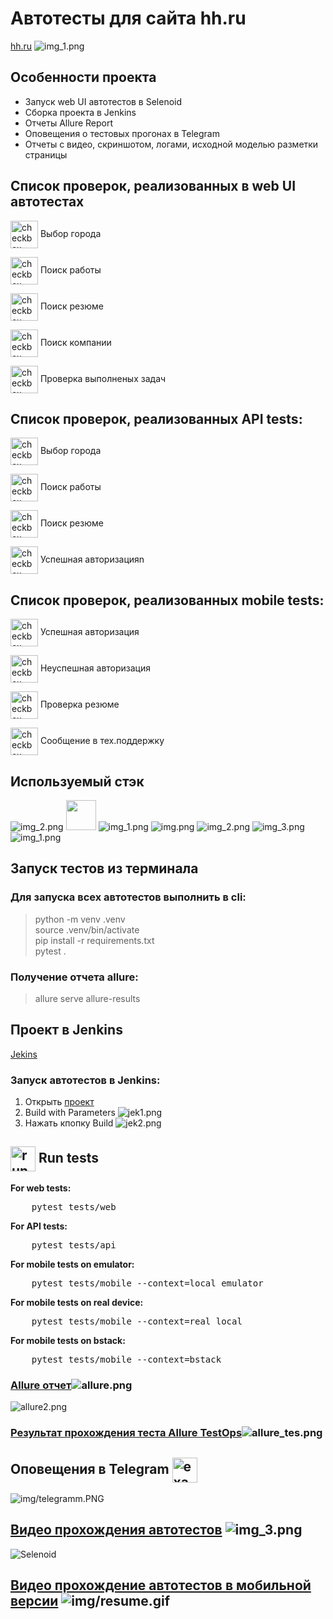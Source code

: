 # Автотесты для сайта hh.ru

[hh.ru](https://hh.ru/)
![img_1.png](img/hh.png)

## Особенности проекта

- Запуск web UI автотестов в Selenoid
- Сборка проекта в Jenkins
- Отчеты Allure Report
- Оповещения о тестовых прогонах в Telegram
- Отчеты с видео, скриншотом, логами, исходной моделью разметки страницы


## Список проверок, реализованных в web UI автотестах
<p><img width="44" align="center" src="img/active.PNG" alt="checkbox"> Выбор города</p> 
<p><img width="44" align="center" src="img/active.PNG" alt="checkbox"> Поиск работы</p> 
<p><img width="44" align="center" src="img/active.PNG" alt="checkbox"> Поиск резюме</p> 
<p><img width="44" align="center" src="img/active.PNG" alt="checkbox"> Поиск компании</p> 
<p><img width="44" align="center" src="img/active.PNG" alt="checkbox"> Проверка выполненых задач</p> 

## Список проверок, реализованных API tests:
<p><img width="44" align="center" src="img/active.PNG" alt="checkbox"> Выбор города</p>
<p><img width="44" align="center" src="img/active.PNG" alt="checkbox"> Поиск работы</p>
<p><img width="44" align="center" src="img/active.PNG" alt="checkbox"> Поиск резюме</p>
<p><img width="44" align="center" src="img/active.PNG" alt="checkbox"> Успешная авторизацияn</p>

## Список проверок, реализованных mobile tests:
<p><img width="44" align="center" src="img/active.PNG" alt="checkbox"> Успешная авторизация</p> 
<p><img width="44" align="center" src="img/active.PNG" alt="checkbox"> Неуспешная авторизация</p>
<p><img width="44" align="center" src="img/active.PNG" alt="checkbox"> Проверка резюме</p>
<p><img width="44" align="center" src="img/active.PNG" alt="checkbox"> Сообщение в тех.поддержку</p>

## Используемый стэк

![img_2.png](img/img_2.png)
<img src="img/browserstack.png" height="48" width="48" />
![img_1.png](img/img_1.png)
![img.png](img/img.png)
![img_2.png](img/img_22.png)
![img_3.png](img/img_353.png)
![img_1.png](img/img_111.png)


## Запуск тестов из терминала
### Для запуска всех автотестов выполнить в cli:
> python -m venv .venv  
> source .venv/bin/activate   
> pip install -r requirements.txt   
> pytest .

### Получение отчета allure:
> allure serve allure-results
> 
> 
## Проект в Jenkins
[Jekins](https://jenkins.autotests.cloud/job/hh_python_project/)


### Запуск автотестов в Jenkins:
1. Открыть [проект](https://jenkins.autotests.cloud/job/hh_python_project/)
2. Build with Parameters ![jek1.png](img/jek1.png)
3. Нажать кпопку Build ![jek2.png](img/jek2.png)


<h2 id="run-tests"><img width="40" align="center" src="img/run-tests.png" alt="run"> Run tests</h2>
<p><b>For web tests:</b></p>
<pre>
    pytest tests/web
</pre>
<p><b>For API tests:</b></p>
<pre>
    pytest tests/api
</pre>
<p><b>For mobile tests on emulator:</b></p>
<pre>
    pytest tests/mobile --context=local_emulator
</pre>
<p><b>For mobile tests on real device:</b></p>
<pre>
    pytest tests/mobile --context=real_local
</pre>
<p><b>For mobile tests on bstack:</b></p>
<pre>
    pytest tests/mobile --context=bstack
</pre>






### [Allure отчет](https://jenkins.autotests.cloud/job/hh_python_project/29/allure/)![allure.png](img/allure.png)

![allure2.png](img/allure2.png)


### [Результат прохождения теста Allure TestOps](https://allure.autotests.cloud/project/4299/dashboards)![allure_tes.png](img/allure_tes.png)


<h2 id="telegram-notification">Оповещения в Telegram <img width="40" align="center" src="img/tt.png" alt="exapmle"></h2>

![img/telegramm.PNG](img/telegramm.PNG)

## [Видео прохождения автотестов](https://selenoid.autotests.cloud/video/93ce3d0fe17922d2d1efc4071cda460d.mp4) ![img_3.png](img/img_3.png)
<img title="Selenoid" src="img/sc.gif"/>

## [Видео прохождение автотестов в мобильной версии](https://app-automate.browserstack.com/sessions/b3d62e0db045e959bb26dd668defc6d081ca2f51/video?token=YzJLVjFKVXNRRTNyQ1g5OEVldk5BdUE5NCtBOHdJSWtqcHQvNzluQk1CamRKRm8yTmNlTm56N2hib0xlc2svS0JYZFVpTFovNzFKTlVnSWRndzNZeHc9PS0teVhzQUhXVzVpUHY2NklYUTI5Sy9UUT09--95eeee272e828880de2260c22359b8ccab0d8203&source=rest_api&diff=1.044777313) ![img/resume.gif](img/resume.gif)




 